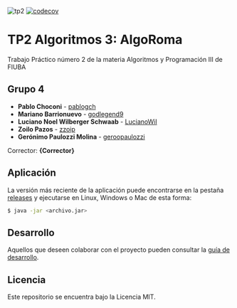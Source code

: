 ![tp2](https://github.com/fiuba/algo3_proyecto_base_tp2/actions/workflows/build.yml/badge.svg) [![codecov](https://codecov.io/gh/fiuba/algo3_proyecto_base_tp2/branch/master/graph/badge.svg)](https://codecov.io/gh/fiuba/algo3_proyecto_base_tp2)

# TP2 Algoritmos 3: AlgoRoma 

Trabajo Práctico número 2 de la materia Algoritmos y Programación III de FIUBA

## Grupo 4

* **Pablo Choconi** - [pablogch](https://github.com/pablogch)
* **Mariano Barrionuevo** - [godlegend9](https://github.com/godlegend9)
* **Luciano Noel Wilberger Schwaab** - [LucianoWil](https://github.com/LucianoWil)
* **Zoilo Pazos** - [zzoip](https://github.com/zzoip)
* **Gerónimo Paulozzi Molina** - [geroopaulozzi](https://github.com/Geroopaulozzi)

Corrector: **{Corrector}**

## Aplicación

La versión más reciente de la aplicación puede encontrarse en la pestaña [releases](https://github.com/fiuba/algo3_proyecto_base_tp2/releases/latest) y ejecutarse en Linux, Windows o Mac de esta forma:

```bash
$ java -jar <archivo.jar>
```

## Desarrollo

Aquellos que deseen colaborar con el proyecto pueden consultar la [guía de desarrollo](./docs/Desarrollo.md).

## Licencia

Este repositorio se encuentra bajo la Licencia MIT.
